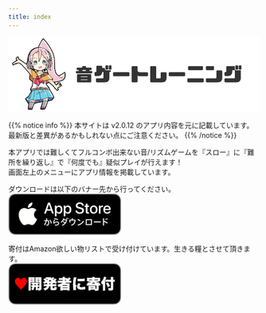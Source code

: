 ```yaml
---
title: index
---
```


![top banner](top_banner.jp.png)

{{% notice info %}}
本サイトは v2.0.12 のアプリ内容を元に記載しています。最新版と差異があるかもしれない点にご注意ください。
{{% /notice %}}

本アプリでは難しくてフルコンボ出来ない音/リズムゲームを『スロー』に『難所を繰り返し』で『何度でも』疑似プレイが行えます！<br>画面左上のメニューにアプリ情報を掲載しています。

ダウンロードは以下のバナー先から行ってください。<br>
[![App store link](img_appstore_banner.jp.png#imgleft)](https://itunes.apple.com/jp/app/id1088874473?mt=8)
<div class="clear clear_box"></div>

寄付はAmazon欲しい物リストで受け付けています。生きる糧とさせて頂きます。<br>
[![App store link](img_donation_banner.jp.png#imgleft)](https://www.amazon.jp/hz/wishlist/ls/370CVCOUAFLVK?ref_=wl_share)
<div class="clear clear_box"></div>